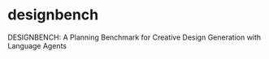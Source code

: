 # designbench
DESIGNBENCH: A Planning Benchmark for Creative Design Generation with Language Agents
